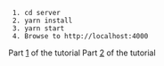 ```
 1. cd server
 2. yarn install
 3. yarn start
 4. Browse to http://localhost:4000
```

Part [1](https://levelup.gitconnected.com/learn-the-basics-of-graphql-4740d76d5e8a) of the tutorial
Part [2](https://levelup.gitconnected.com/part-2-build-a-full-stack-app-using-graphql-as-backend-api-a1231753cdd4) of the tutorial